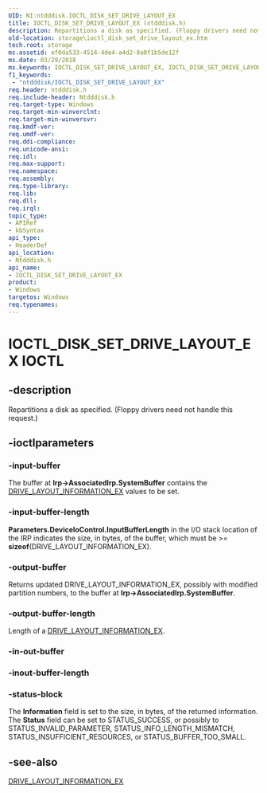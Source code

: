 ```yaml
---
UID: NI:ntdddisk.IOCTL_DISK_SET_DRIVE_LAYOUT_EX
title: IOCTL_DISK_SET_DRIVE_LAYOUT_EX (ntdddisk.h)
description: Repartitions a disk as specified. (Floppy drivers need not handle this request.).
old-location: storage\ioctl_disk_set_drive_layout_ex.htm
tech.root: storage
ms.assetid: ef0da533-4514-4de4-a4d2-8a0f1b5de12f
ms.date: 03/29/2018
ms.keywords: IOCTL_DISK_SET_DRIVE_LAYOUT_EX, IOCTL_DISK_SET_DRIVE_LAYOUT_EX control, IOCTL_DISK_SET_DRIVE_LAYOUT_EX control code [Storage Devices], k307_4f25801a-eda0-42b1-9969-47f01f39c3fb.xml, ntdddisk/IOCTL_DISK_SET_DRIVE_LAYOUT_EX, storage.ioctl_disk_set_drive_layout_ex
f1_keywords:
 - "ntdddisk/IOCTL_DISK_SET_DRIVE_LAYOUT_EX"
req.header: ntdddisk.h
req.include-header: Ntdddisk.h
req.target-type: Windows
req.target-min-winverclnt: 
req.target-min-winversvr: 
req.kmdf-ver: 
req.umdf-ver: 
req.ddi-compliance: 
req.unicode-ansi: 
req.idl: 
req.max-support: 
req.namespace: 
req.assembly: 
req.type-library: 
req.lib: 
req.dll: 
req.irql: 
topic_type:
- APIRef
- kbSyntax
api_type:
- HeaderDef
api_location:
- Ntdddisk.h
api_name:
- IOCTL_DISK_SET_DRIVE_LAYOUT_EX
product:
- Windows
targetos: Windows
req.typenames: 
---
```


# IOCTL_DISK_SET_DRIVE_LAYOUT_EX IOCTL


## -description



Repartitions a disk as specified. (Floppy drivers need not handle this request.)




## -ioctlparameters




### -input-buffer

The buffer at <b>Irp->AssociatedIrp.SystemBuffer</b> contains the <a href="https://docs.microsoft.com/windows-hardware/drivers/ddi/ntdddisk/ns-ntdddisk-_drive_layout_information_ex">DRIVE_LAYOUT_INFORMATION_EX</a> values to be set. 


### -input-buffer-length

<b>Parameters.DeviceIoControl.InputBufferLength</b> in the I/O stack location of the IRP indicates the size, in bytes, of the buffer, which must be >= <b>sizeof</b>(DRIVE_LAYOUT_INFORMATION_EX).


### -output-buffer

Returns updated DRIVE_LAYOUT_INFORMATION_EX, possibly with modified partition numbers, to the buffer at <b>Irp->AssociatedIrp.SystemBuffer</b>.


### -output-buffer-length

Length of a <a href="https://docs.microsoft.com/windows-hardware/drivers/ddi/ntdddisk/ns-ntdddisk-_drive_layout_information_ex">DRIVE_LAYOUT_INFORMATION_EX</a>.


### -in-out-buffer








### -inout-buffer-length








### -status-block

The <b>Information</b> field is set to the size, in bytes, of the returned information. The <b>Status</b> field can be set to STATUS_SUCCESS, or possibly to STATUS_INVALID_PARAMETER, STATUS_INFO_LENGTH_MISMATCH, STATUS_INSUFFICIENT_RESOURCES, or STATUS_BUFFER_TOO_SMALL.


## -see-also




<a href="https://docs.microsoft.com/windows-hardware/drivers/ddi/ntdddisk/ns-ntdddisk-_drive_layout_information_ex">DRIVE_LAYOUT_INFORMATION_EX</a>
 

 

